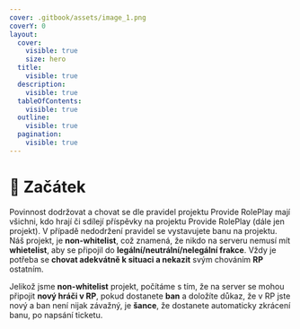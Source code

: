 ```yaml
---
cover: .gitbook/assets/image_1.png
coverY: 0
layout:
  cover:
    visible: true
    size: hero
  title:
    visible: true
  description:
    visible: true
  tableOfContents:
    visible: true
  outline:
    visible: true
  pagination:
    visible: true
---
```


# 🛬 Začátek

Povinnost dodržovat a chovat se dle pravidel projektu Provide RolePlay mají všichni, kdo hrají či sdílejí příspěvky na projektu Provide RolePlay (dále jen projekt). V případě nedodržení pravidel se vystavujete banu na projektu. Náš projekt, je **non-whitelist**, což znamená, že nikdo na serveru nemusí mít **whietelist**, aby se připojil do **legální/neutrální/nelegální frakce**. Vždy je potřeba se **chovat adekvátně k situaci a nekazit** svým chováním **RP** ostatním.&#x20;

Jelikož jsme **non-whitelist** projekt, počítáme s tím, že na server se mohou připojit **nový hráči v RP**, pokud dostanete **ban** a doložíte důkaz, že v RP jste nový a ban není nijak závažný, je **šance**, že dostanete automaticky zkrácení banu, po napsání ticketu.


